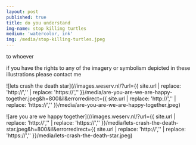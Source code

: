 ```yaml
---
layout: post
published: true
title: do you understand
img-name: stop killing turtles
medium: 'watercolor, ink'
img: /media/stop-killing-turtles.jpeg
---
```

to whoever

if you have the rights to any of the imagery or symbolism depicted in these illustrations please contact me

![lets crash the death star](//images.weserv.nl/?url={{ site.url | replace: 'http://','' | replace: 'https://','' }}/media/are-you-are-we-are-happy-together.jpeg&h=800&il&errorredirect={{ site.url | replace: 'http://','' | replace: 'https://','' }}/media/are-you-are-we-are-happy-together.jpeg)

![are you are we happy together](//images.weserv.nl/?url={{ site.url | replace: 'http://','' | replace: 'https://','' }}/media/lets-crash-the-death-star.jpeg&h=800&il&errorredirect={{ site.url | replace: 'http://','' | replace: 'https://','' }}/media/lets-crash-the-death-star.jpeg)